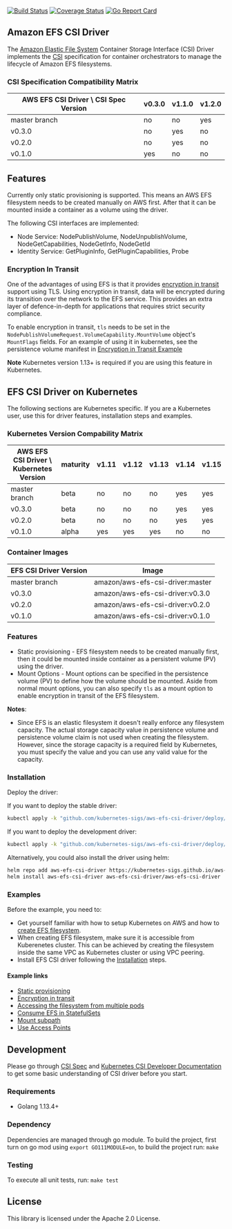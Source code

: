 [![Build Status](https://travis-ci.org/kubernetes-sigs/aws-efs-csi-driver.svg?branch=master)](https://travis-ci.org/kubernetes-sigs/aws-efs-csi-driver)
[![Coverage Status](https://coveralls.io/repos/github/kubernetes-sigs/aws-efs-csi-driver/badge.svg?branch=master)](https://coveralls.io/github/kubernetes-sigs/aws-efs-csi-driver?branch=master)
[![Go Report Card](https://goreportcard.com/badge/github.com/kubernetes-sigs/aws-efs-csi-driver)](https://goreportcard.com/report/github.com/kubernetes-sigs/aws-efs-csi-driver)

## Amazon EFS CSI Driver

The [Amazon Elastic File System](https://aws.amazon.com/efs/) Container Storage Interface (CSI) Driver implements the [CSI](https://github.com/container-storage-interface/spec/blob/master/spec.md) specification for container orchestrators to manage the lifecycle of Amazon EFS filesystems.

### CSI Specification Compatibility Matrix
| AWS EFS CSI Driver \ CSI Spec Version  | v0.3.0| v1.1.0 | v1.2.0 |
|----------------------------------------|-------|--------|--------|
| master branch                          | no    | no     | yes    |
| v0.3.0                                 | no    | yes    | no     |
| v0.2.0                                 | no    | yes    | no     |
| v0.1.0                                 | yes   | no     | no     |

## Features
Currently only static provisioning is supported. This means an AWS EFS filesystem needs to be created manually on AWS first. After that it can be mounted inside a container as a volume using the driver.

The following CSI interfaces are implemented:
* Node Service: NodePublishVolume, NodeUnpublishVolume, NodeGetCapabilities, NodeGetInfo, NodeGetId
* Identity Service: GetPluginInfo, GetPluginCapabilities, Probe

### Encryption In Transit
One of the advantages of using EFS is that it provides [encryption in transit](https://aws.amazon.com/blogs/aws/new-encryption-of-data-in-transit-for-amazon-efs/) support using TLS. Using encryption in transit, data will be encrypted during its transition over the network to the EFS service. This provides an extra layer of defence-in-depth for applications that requires strict security compliance.

To enable encryption in transit, `tls` needs to be set in the `NodePublishVolumeRequest.VolumeCapability.MountVolume` object's `MountFlags` fields. For an example of using it in kubernetes, see the persistence volume manifest in [Encryption in Transit Example](../examples/kubernetes/encryption_in_transit/specs/pv.yaml)

**Note** Kubernetes version 1.13+ is required if you are using this feature in Kubernetes.

## EFS CSI Driver on Kubernetes
The following sections are Kubernetes specific. If you are a Kubernetes user, use this for driver features, installation steps and examples.

### Kubernetes Version Compability Matrix
| AWS EFS CSI Driver \ Kubernetes Version| maturity | v1.11 | v1.12 | v1.13 | v1.14 | v1.15 |
|----------------------------------------|----------|-------|-------|-------|-------|-------|
| master branch                          | beta     | no    | no    | no    | yes   | yes   |
| v0.3.0                                 | beta     | no    | no    | no    | yes   | yes   |
| v0.2.0                                 | beta     | no    | no    | no    | yes   | yes   |
| v0.1.0                                 | alpha    | yes   | yes   | yes   | no    | no    |

### Container Images
|EFS CSI Driver Version     | Image                               |
|---------------------------|-------------------------------------|
|master branch              |amazon/aws-efs-csi-driver:master     |
|v0.3.0                     |amazon/aws-efs-csi-driver:v0.3.0     |
|v0.2.0                     |amazon/aws-efs-csi-driver:v0.2.0     |
|v0.1.0                     |amazon/aws-efs-csi-driver:v0.1.0     |

### Features
* Static provisioning - EFS filesystem needs to be created manually first, then it could be mounted inside container as a persistent volume (PV) using the driver.
* Mount Options - Mount options can be specified in the persistence volume (PV) to define how the volume should be mounted. Aside from normal mount options, you can also specify `tls` as a mount option to enable encryption in transit of the EFS filesystem.

**Notes**:
* Since EFS is an elastic filesystem it doesn't really enforce any filesystem capacity. The actual storage capacity value in persistence volume and persistence volume claim is not used when creating the filesystem. However, since the storage capacity is a required field by Kubernetes, you must specify the value and you can use any valid value for the capacity.

### Installation
Deploy the driver:

If you want to deploy the stable driver:
```sh
kubectl apply -k "github.com/kubernetes-sigs/aws-efs-csi-driver/deploy/kubernetes/overlays/stable/?ref=master"
```

If you want to deploy the development driver:
```sh
kubectl apply -k "github.com/kubernetes-sigs/aws-efs-csi-driver/deploy/kubernetes/overlays/dev/?ref=master"
```

Alternatively, you could also install the driver using helm:
```sh
helm repo add aws-efs-csi-driver https://kubernetes-sigs.github.io/aws-efs-csi-driver/
helm install aws-efs-csi-driver aws-efs-csi-driver/aws-efs-csi-driver
```

### Examples
Before the example, you need to:
* Get yourself familiar with how to setup Kubernetes on AWS and how to [create EFS filesystem](https://docs.aws.amazon.com/efs/latest/ug/getting-started.html).
* When creating EFS filesystem, make sure it is accessible from Kuberenetes cluster. This can be achieved by creating the filesystem inside the same VPC as Kubernetes cluster or using VPC peering.
* Install EFS CSI driver following the [Installation](README.md#Installation) steps.

#### Example links
* [Static provisioning](../examples/kubernetes/static_provisioning/README.md)
* [Encryption in transit](../examples/kubernetes/encryption_in_transit/README.md)
* [Accessing the filesystem from multiple pods](../examples/kubernetes/multiple_pods/README.md)
* [Consume EFS in StatefulSets](../examples/kubernetes/statefulset/README.md)
* [Mount subpath](../examples/kubernetes/volume_path/README.md)
* [Use Access Points](../examples/kubernetes/access_points/README.md)

## Development
Please go through [CSI Spec](https://github.com/container-storage-interface/spec/blob/master/spec.md) and [Kubernetes CSI Developer Documentation](https://kubernetes-csi.github.io/docs) to get some basic understanding of CSI driver before you start.

### Requirements
* Golang 1.13.4+

### Dependency
Dependencies are managed through go module. To build the project, first turn on go mod using `export GO111MODULE=on`, to build the project run: `make`

### Testing
To execute all unit tests, run: `make test`

## License
This library is licensed under the Apache 2.0 License.
